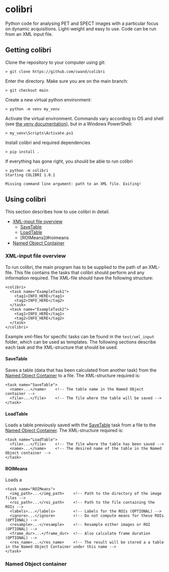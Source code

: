 # colibri
Python code for analysing PET and SPECT images with a particular focus on dynamic acquisitions. Light-weight and easy to use. Code can be run from an XML input file.

## Getting colibri
Clone the repository to your computer using git:
```
> git clone https://github.com/cwand/colibri
```

Enter the directory.
Make sure you are on the main branch:
```
> git checkout main
```

Create a new virtual python environment:
```
> python -m venv my_venv
```

Activate the virtual environment. Commands vary according to OS and shell (see [the venv documentation](https://docs.python.org/3/library/venv.html)), but in a Windows PowerShell:
```
> my_venv\Scripts\Activate.ps1
```

Install colibri and required dependencies
```
> pip install .
```

If everything has gone right, you should be able to run colibri
```
> python -m colibri
Starting COLIBRI 1.0.1

Missing command line argument: path to an XML file. Exiting!
```

## Using colibri
This section describes how to use colibri in detail.
- [XML-input file overview](#xml-input-file-overview)
  - [SaveTable](#savetable)
  - [LoadTable](#loadtable)
  - [ROIMeans](#roimeans
- [Named Object Container](#named-object-container)

### XML-input file overview
To run colibri, the main program has to be supplied to the path of an XML-file. This file contains the tasks that colibri should perform and any information required.
The XML-file should have the following structure:
```
<colibri>
  <task name="ExampleTask1">
    <tag1>INFO_HERE</tag1>
    <tag2>INFO_HERE</tag2>
  </task>
  <task name="ExampleTask2">
    <tag1>INFO_HERE</tag1>
    <tag2>INFO_HERE</tag2>
  </task>
</colibri>
```
Example xml-files for specific tasks can be found in the ```test/xml_input``` folder, which can be used as templates.
The following sections describe each task and the XML-structure that should be used.

#### SaveTable
Saves a table (data that has been calculated from another task) from the [Named Object Container](#named-object-container) to a file.
The XML-structure required is:
```
<task name="SaveTable">
  <name>...</name>    <!-- The table name in the Named Object container -->
  <file>...</file>    <!-- The file where the table will be saved -->
</task>
```

#### LoadTable
Loads a table previously saved with the [SaveTable](#savetable) task from a file to the [Named Object Container](#named-object-container).
The XML-structure required is:
```
<task name="LoadTable">
  <file>...</file>    <!-- The file where the table has been saved -->
  <name>...</name>    <!-- The desired name of the table in the Named Object container -->
</task>
```

#### ROIMeans
Loads a 
```
<task name="ROIMeans">
  <img_path>...</img_path>    <!-- Path to the directory of the image files -->
  <roi_path>...</roi_path>    <!-- Path to the file containing the ROIs -->
  <labels>...</labels>        <!-- Labels for the ROIs (OPTIONAL) -->
  <ignore>...</ignore>        <!-- Do not compute means for these ROIs (OPTIONAL) -->
  <resample>...</resample>    <!-- Resample either images or ROI (OPTIONAL) -->
  <frame_dur>...</frame_dur>  <!-- Also calculate frame duration (OPTIONAL) -->
  <res_name>...</res_name>    <!-- The result will be stored a a table in the Named Object Container under this name -->
</task>
```

### Named Object container


